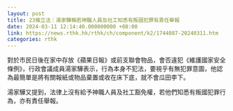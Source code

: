 ```yaml
---
layout: post
title: 23條立法｜湯家驊稱若神職人員及社工知悉有叛國犯罪有責任舉報
date: 2024-03-11 12:14:40.000000000 +08:00
link: https://news.rthk.hk/rthk/ch/component/k2/1744087-20240311.htm
categories: rthk
---
```


對於市民日後在家中存放《蘋果日報》或前支聯會物品，會否違犯《維護國家安全條例》，行政會議成員湯家驊表示，行為本身不犯法，要視乎有無犯罪意圖，他認為最簡單是將有關報紙或物品棄置或收在床下底，就不會瓜田李下。

湯家驊又提到，法律上沒有給予神職人員及社工豁免權，若他們知悉有叛國犯罪行為，亦有責任舉報。
